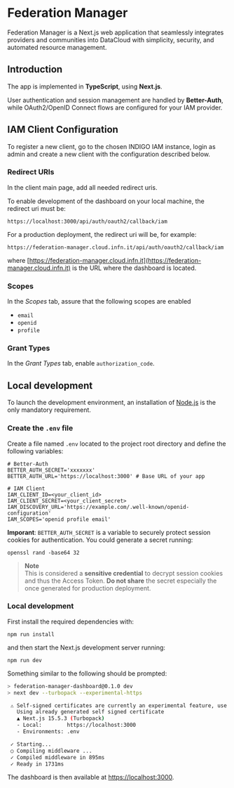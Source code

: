 # Federation Manager

Federation Manager is a Next.js web application that seamlessly integrates providers and communities into DataCloud with simplicity, security, and automated resource management.

## Introduction

The app is implemented in **TypeScript**, using **Next.js**.

User authentication and session management are handled by **Better-Auth**, while OAuth2/OpenID Connect flows are configured for your IAM provider.

## IAM Client Configuration

To register a new client, go to the chosen INDIGO IAM instance, login as admin
and create a new client with the configuration described below.

### Redirect URIs

In the client main page, add all needed redirect uris.

To enable development of the dashboard on your local machine, the redirect uri
must be:

```shell
https://localhost:3000/api/auth/oauth2/callback/iam
```

For a production deployment, the redirect uri will be, for example:

```shell
https://federation-manager.cloud.infn.it/api/auth/oauth2/callback/iam
```

where [https://federation-manager.cloud.infn.it](https://federation-manager.cloud.infn.it) is the URL where the dashboard is located.

### Scopes

In the *Scopes* tab, assure that the following scopes are enabled

- `email`
- `openid`
- `profile`

### Grant Types

In the *Grant Types* tab, enable `authorization_code`.

## Local development

To launch the development environment, an installation of [Node.js](https://nodejs.org/en) is the only mandatory requirement.

### Create the `.env` file

Create a file named `.env` located to the project root directory and define the following variables:

```.env
# Better-Auth
BETTER_AUTH_SECRET='xxxxxxx'
BETTER_AUTH_URL='https://localhost:3000' # Base URL of your app

# IAM Client
IAM_CLIENT_ID=<your_client_id>
IAM_CLIENT_SECRET=<your_client_secret>
IAM_DISCOVERY_URL='https://example.com/.well-known/openid-configuration'
IAM_SCOPES='openid profile email'
```

**Imporant**: `BETTER_AUTH_SECRET` is a variable to securely protect session cookies
for authentication. You could generate a secret running:

```shell
openssl rand -base64 32
```

> **Note**<br />
> This is considered a **sensitive credential** to decrypt session cookies and thus the Access Token. **Do not share** the secret especially the once generated for production deployment.

### Local development

First install the required dependencies with:

```shell
npm run install
```

and then start the Next.js development server running:

```shell
npm run dev
```

Something similar to the following should be prompted:

```bash
> federation-manager-dashboard@0.1.0 dev
> next dev --turbopack --experimental-https

 ⚠ Self-signed certificates are currently an experimental feature, use with caution.
   Using already generated self signed certificate
   ▲ Next.js 15.5.3 (Turbopack)
   - Local:        https://localhost:3000
   - Environments: .env

 ✓ Starting...
 ○ Compiling middleware ...
 ✓ Compiled middleware in 895ms
 ✓ Ready in 1731ms
```

The dashboard is then available at [https://localhost:3000](https://localhost:3000).

